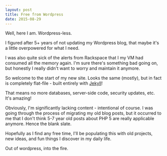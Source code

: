 ```yaml
---
layout: post
title: Free from Wordpress
date: 2015-08-29
---
```

Well, here I am.  Wordpress-less.

I figured after 5+ years of not updating my Wordpress blog, that maybe it's a
little overpowered for what I need.

I was also quite sick of the alerts from Rackspace that I my VM had consumed all
the memory again.  I'm sure there's something bad going on, but honestly I really
didn't want to worry and maintain it anymore.

<!--more-->

So welcome to the start of my new site.  Looks the same (mostly), but in fact is
completely flat-file - built entirely with [Jekyll](http://jekyllrb.com/)!

That means no more databases, server-side code, security updates, etc.  It's
amazing!

Obviously, I'm significantly lacking content - intentional of course.  I was
going through the process of migrating my old blog posts, but it occurred to me
that I don't think 5-7 year old posts about PHP 5 are really applicable anymore.
Hence the blank slate.

Hopefully as I find any free time, I'll be populating this with old projects,
new ideas, and fun things I discover in my daily life.

Out of wordpress, into the fire.
